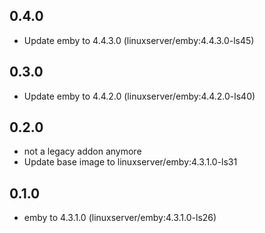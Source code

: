 ## 0.4.0

 - Update emby to 4.4.3.0 (linuxserver/emby:4.4.3.0-ls45)

## 0.3.0

 - Update emby to 4.4.2.0 (linuxserver/emby:4.4.2.0-ls40)

## 0.2.0

 - not a legacy addon anymore
 - Update base image to linuxserver/emby:4.3.1.0-ls31

## 0.1.0

 - emby to 4.3.1.0 (linuxserver/emby:4.3.1.0-ls26)